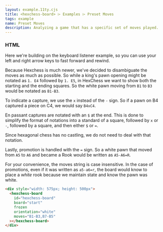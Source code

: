 ```yaml
---
layout: example.11ty.cjs
title: <hexchess-board> ⌲ Examples ⌲ Preset Moves
tags: example
name: Preset Moves
description: Analyzing a game that has a specific set of moves played.
---
```


<script>
  document.addEventListener('keydown', (event) => {
    event.preventDefault();
  });
  document.addEventListener('keyup', (event) => {
    event.preventDefault();
    if (event.code === 'KeyF') {
      document.querySelector('hexchess-board').flip();
    } else if (event.code === 'ArrowRight') {
      document.querySelector('hexchess-board').fastForward();
    } else if (event.code === 'ArrowLeft') {
      document.querySelector('hexchess-board').rewind();
    }
  });
  window.onload = () => {
    document.querySelector('hexchess-board').resize();
  };
</script>

<h3>HTML</h3>

Here we're building on the keyboard listener example, so you can use your left and right arrow keys to fast forward and rewind.

Because Hexchess is much newer, we've decided to disambiguate the moves as much as possible. So while a king's pawn opening might be notated as `1. E4` followed by `1. E5`, in HexChess we want to show both the starting and the ending squares. So the white pawn moving from `B1` to `B3` would be notated as `B1-B3`.

To indicate a capture, we use the `x` instead of the `-` sign. So if a pawn on B4 captured a piece on C4, we would say `B4xC4`.

En passant captures are notated with an `$` at the end. This is done to simplify the format of notations into a standard of a square, followed by `x` or `-`, followed by a square, and then either `$` or `=`.

Since hexagonal chess has no castling, we do not need to deal with that notation.

Lastly, promotion is handled with the `=` sign. So a white pawn that moved from `A5` to `A6` and became a Rook would be written as `A5-A6=R`.

For your convenience, the moves string is case insensitive. In the case of promotions, even if it was written as `a5-a6=r`, the board would know to place a *white* rook because we maintain state and know the pawn was white.

```html
<div style="width: 575px; height: 500px">
  <hexchess-board
    id="hexchess-board"
    board="start"
    frozen
    orientation="white"
    moves="B1-B3,B7-B5"
  ></hexchess-board>
</div>
```

<div style="width: 575px; height: 500px">
  <hexchess-board
    id="hexchess-board"
    board="start"
    frozen=true
    orientation="white"
    moves="B1-B3,B7-B5"
  ></hexchess-board>
</div>